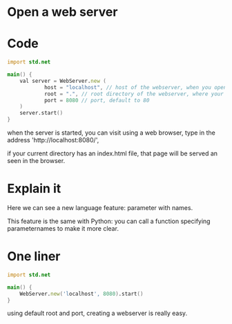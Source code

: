 # Open a web server

# Code

```d
import std.net

main() {
    val server = WebServer.new (
            host = "localhost", // host of the webserver, when you open an online service, use 'www.example.com' and the like.
            root = ".", // root directory of the webserver, where your static html files are located. default to current directory('.').
            port = 8080 // port, default to 80
    )
    server.start()
}
```

when the server is started, you can visit using a web browser,
type in the address 'http://localhost:8080/',

if your current directory has an index.html file, that page will be served an seen in the browser.

# Explain it

Here we can see a new language feature: parameter with names.

This feature is the same with Python: you can call a function specifying parameternames to make it more clear.


# One liner

```d
import std.net

main() {
    WebServer.new('localhost', 8080).start()
}
```

using default root and port, creating a webserver is really easy.
